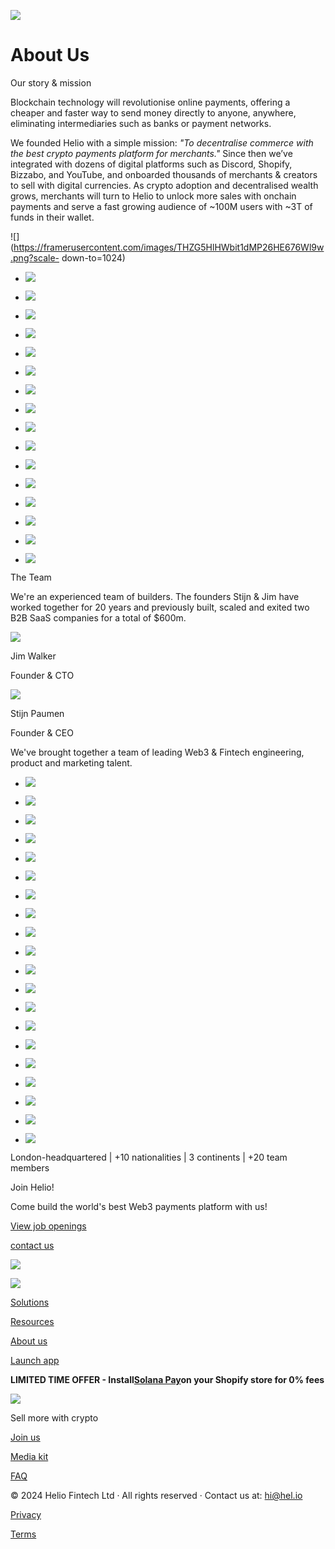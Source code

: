![](https://framerusercontent.com/images/D3QrekqrIo5Q5f3LZ6T7N9jvOpg.png)

# **About Us**

Our story & mission

Blockchain technology will revolutionise online payments, offering a cheaper
and faster way to send money directly to anyone, anywhere, eliminating
intermediaries such as banks or payment networks.

We founded Helio with a simple mission: _"To decentralise commerce with the
best crypto payments platform for merchants."_ Since then we’ve integrated
with dozens of digital platforms such as Discord, Shopify, Bizzabo, and
YouTube, and onboarded thousands of merchants & creators to sell with digital
currencies. As crypto adoption and decentralised wealth grows, merchants will
turn to Helio to unlock more sales with onchain payments and serve a fast
growing audience of ~100M users with ~3T of funds in their wallet.

![](https://framerusercontent.com/images/THZG5HlHWbit1dMP26HE676Wl9w.png?scale-
down-to=1024)

  * ![](https://framerusercontent.com/images/d0fnErotp75ygoxnKk8P9rsN6qU.png)

  * ![](https://framerusercontent.com/images/HSGm7TYNPyXjBZ0uCoufNZS8Xc.png)

  * ![](https://framerusercontent.com/images/5Ld8o55yysTyWqIESNojM82wI9U.png)

  * ![](https://framerusercontent.com/images/E5n7Wjb7Uy6aEMiXVEgIQNEzLZc.png)

  * ![](https://framerusercontent.com/images/d0fnErotp75ygoxnKk8P9rsN6qU.png)

  * ![](https://framerusercontent.com/images/HSGm7TYNPyXjBZ0uCoufNZS8Xc.png)

  * ![](https://framerusercontent.com/images/5Ld8o55yysTyWqIESNojM82wI9U.png)

  * ![](https://framerusercontent.com/images/E5n7Wjb7Uy6aEMiXVEgIQNEzLZc.png)

  * ![](https://framerusercontent.com/images/d0fnErotp75ygoxnKk8P9rsN6qU.png)

  * ![](https://framerusercontent.com/images/HSGm7TYNPyXjBZ0uCoufNZS8Xc.png)

  * ![](https://framerusercontent.com/images/5Ld8o55yysTyWqIESNojM82wI9U.png)

  * ![](https://framerusercontent.com/images/E5n7Wjb7Uy6aEMiXVEgIQNEzLZc.png)

  * ![](https://framerusercontent.com/images/d0fnErotp75ygoxnKk8P9rsN6qU.png)

  * ![](https://framerusercontent.com/images/HSGm7TYNPyXjBZ0uCoufNZS8Xc.png)

  * ![](https://framerusercontent.com/images/5Ld8o55yysTyWqIESNojM82wI9U.png)

  * ![](https://framerusercontent.com/images/E5n7Wjb7Uy6aEMiXVEgIQNEzLZc.png)

The Team

We're an experienced team of builders. The founders  Stijn & Jim have worked
together for 20 years and previously built, scaled and exited two B2B SaaS
companies for a total of $600m.

![](https://framerusercontent.com/images/cpzAwl4Q8cGgDj33UTywnLA1s.png)

Jim Walker

Founder & CTO

![](https://framerusercontent.com/images/sy5daMISgbgca6sUQrhKXKXD8AQ.png)

Stijn Paumen

Founder & CEO

We've brought together a team of leading Web3 & Fintech engineering,  
product and marketing talent.

  * ![](https://framerusercontent.com/images/mt6oyUNbE30yKZzi5M9XDSLCKI.png)

  * ![](https://framerusercontent.com/images/NoX6NmsMk4k1vhUYJ2WdLQ9lRQ.png)

  * ![](https://framerusercontent.com/images/U9lBlYRrmJv7wJTjsT3zHiyBo.png)

  * ![](https://framerusercontent.com/images/HAzWJXGV0WQv6eJxW62kd0Bsgv4.png)

  * ![](https://framerusercontent.com/images/6z519hn4LV7q2JpLAdlSSlt3NKI.png)

  * ![](https://framerusercontent.com/images/mt6oyUNbE30yKZzi5M9XDSLCKI.png)

  * ![](https://framerusercontent.com/images/NoX6NmsMk4k1vhUYJ2WdLQ9lRQ.png)

  * ![](https://framerusercontent.com/images/U9lBlYRrmJv7wJTjsT3zHiyBo.png)

  * ![](https://framerusercontent.com/images/HAzWJXGV0WQv6eJxW62kd0Bsgv4.png)

  * ![](https://framerusercontent.com/images/6z519hn4LV7q2JpLAdlSSlt3NKI.png)

  * ![](https://framerusercontent.com/images/mt6oyUNbE30yKZzi5M9XDSLCKI.png)

  * ![](https://framerusercontent.com/images/NoX6NmsMk4k1vhUYJ2WdLQ9lRQ.png)

  * ![](https://framerusercontent.com/images/U9lBlYRrmJv7wJTjsT3zHiyBo.png)

  * ![](https://framerusercontent.com/images/HAzWJXGV0WQv6eJxW62kd0Bsgv4.png)

  * ![](https://framerusercontent.com/images/6z519hn4LV7q2JpLAdlSSlt3NKI.png)

  * ![](https://framerusercontent.com/images/mt6oyUNbE30yKZzi5M9XDSLCKI.png)

  * ![](https://framerusercontent.com/images/NoX6NmsMk4k1vhUYJ2WdLQ9lRQ.png)

  * ![](https://framerusercontent.com/images/U9lBlYRrmJv7wJTjsT3zHiyBo.png)

  * ![](https://framerusercontent.com/images/HAzWJXGV0WQv6eJxW62kd0Bsgv4.png)

  * ![](https://framerusercontent.com/images/6z519hn4LV7q2JpLAdlSSlt3NKI.png)

London-headquartered | +10 nationalities | 3 continents | +20 team members

Join Helio!

Come build the world's best Web3 payments platform with us!

[View job openings](https://join.hel.io/)

[contact us](mailto:hi@hel.io)

![](https://framerusercontent.com/images/9DuE3kqLOjvjqUQAcIT7BaFhZA.png)

![](https://framerusercontent.com/images/rMcvpbM9V4d9ZJKYAmVj4fMNKy0.png)

[](./)

[Solutions](./solutions/nfts)

[Resources](./customer-stories)

[About us](./aboutus)

[](https://twitter.com/helio_pay)[](https://discord.gg/helio)

[Launch app](https://app.hel.io)

**LIMITED TIME OFFER - Install**[**Solana
Pay**](https://apps.shopify.com/solana-pay)**on your Shopify store for 0%
fees**

![](https://framerusercontent.com/images/oarCGpprH8syJ4fQx7CtlQQOGw.png)

[](./)

Sell more with crypto

[Join us](https://join.hel.io/)

[Media kit](./media-kit)

[FAQ](https://docs.hel.io/introduction/welcome-to-helio)

[](https://docs.hel.io/)[](https://twitter.com/helio_pay)[](https://www.linkedin.com/company/heliopay/)[](https://blog.hel.io/)[](https://discord.gg/helio)

© 2024 Helio Fintech Ltd · All rights reserved · Contact us at: hi@hel.io

[Privacy](https://info.docs.hel.io/privacy)

[Terms](https://info.docs.hel.io/terms-of-service)

